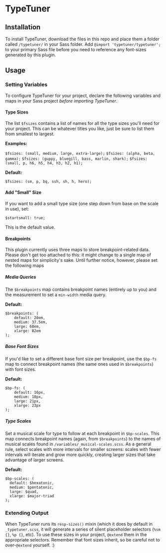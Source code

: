 # TypeTuner

## Installation

To install TypeTuner, download the files in this repo and place them a folder called `/typetuner/` in your Sass folder. Add `@import 'typetuner/typetuner';` to your primary Sass file before you need to reference any font-sizes generated by this plugin.

## Usage

### Setting Variables

To configure TypeTuner for your project, declare the following variables and maps in your Sass project *before importing TypeTuner*.

#### Type Sizes

The list `$fsizes` contains a list of names for all the type sizes you'll need for your project. This can be whatever titles you like, just be sure to list them from smallest to largest. 

**Examples:**

`$fsizes: (small, medium, large, extra-large);`
`$fsizes: (alpha, beta, gamma);`
`$fsizes: (guppy, bluegill, bass, marlin, shark);`
`$fsizes: (small, p, h6, h5, h4, h3, h2, h1);`

**Default:**

`$fsizes: (sm, p, bq, ssh, sh, h, hero);`

#### Add "Small" Size

If you want to add a small type size (one step down from base on the scale in use), set:

`$startsmall: true;`

This is the default value.

#### Breakpoints

This plugin currently uses three maps to store breakpoint-related data. Please don't get too attached to this: it might change to a single map of nested maps for simplicity's sake. Until further notice, however, please set the following maps

##### Media Queries

The `$breakpoints` map contains breakpoint names (entirely up to you) and the measurement to set a `min-width` media query.

**Default:**

```
$breakpoints: (
	default: 20em,
	medium: 37.5em,
	large: 68em,
	xlarge: 82em
);
```

##### Base Font Sizes

If you'd like to set a different base font size per breakpoint, use the `$bp-fs` map to connect breakpoint names (the same ones used in `$breakpoints`) with font sizes.

**Default:**

```
$bp-fs: (
	default: 16px,
	medium: 18px,
	large: 21px,
	xlarge: 23px
);
```

##### Type Scales

Set a musical scale for type to follow at each breakpoint in `$bp-scales`. This map connects breakpoint names (again, from `$breakpoints`) to the names of musical scales found in `/variables/_musical-scales.scss`. As a general rule, select scales with more intervals for smaller screens: scales with fewer intervals will iterate and grow more quickly, creating larger sizes that take advantage of larger screens.

**Default:**

```
$bp-scales: (
  default: $hexatonic,
  medium: $pentatonic,
  large: $quad,
  xlarge: $major-triad
);
```

### Extending Output

When TypeTuner runs its `resp-sizes()` mixin (which it does by default in `_typetuner.scss`, it will generate a series of silent placeholder selectors (`%sm {}`, `%p {}`, etc). To use these sizes in your project, `@extend` them in the appropriate selectors. Remember that font sizes inherit, so be careful not to over-`@extend` yourself. :)